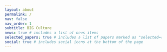 ```yaml
---
layout: about
permalink: /
nav: false
nav_order: 1
subtitle: BIG Culture
news: true # includes a list of news items
selected_papers: true # includes a list of papers marked as "selected={true}"
social: true # includes social icons at the bottom of the page
---
```

